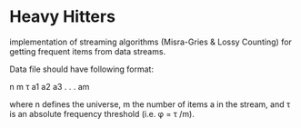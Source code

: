 # Heavy Hitters

 implementation of streaming algorithms (Misra-Gries & Lossy Counting) for getting frequent items from data streams.

 
 
Data file should have following format:

n m τ a1 a2 a3 . . . am

where n defines the universe, m the number of items a in the stream, and τ is an absolute frequency threshold (i.e. φ = τ /m).